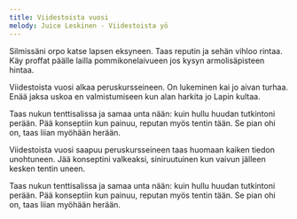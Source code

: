 ```yaml
---
title: Viidestoista vuosi
melody: Juice Leskinen - Viidestoista yö
---
```


Silmissäni orpo katse lapsen eksyneen.
Taas reputin ja sehän vihloo rintaa.
Käy proffat päälle lailla pommikonelaivueen
jos kysyn armolisäpisteen hintaa.

Viidestoista vuosi alkaa peruskursseineen.
On lukeminen kai jo aivan turhaa.
Enää jaksa uskoa en valmistumiseen
kun alan harkita jo Lapin kultaa.

Taas nukun tenttisalissa
ja samaa unta nään:
kuin hullu huudan tutkintoni perään.
Pää konseptiin kun painuu,
reputan myös tentin tään.
Se pian ohi on,
taas liian myöhään herään.

Viidestoista vuosi saapuu peruskursseineen
taas huomaan kaiken tiedon unohtuneen.
Jää konseptini valkeaksi, siniruutuinen
kun vaivun jälleen kesken tentin uneen.

Taas nukun tenttisalissa
ja samaa unta nään:
kuin hullu huudan tutkintoni perään.
Pää konseptiin kun painuu,
reputan myös tentin tään.
Se pian ohi on,
taas liian myöhään herään.
